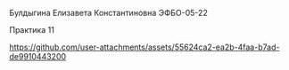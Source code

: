 Булдыгина Елизавета Константиновна ЭФБО-05-22


Практика 11

https://github.com/user-attachments/assets/55624ca2-ea2b-4faa-b7ad-de9910443200

